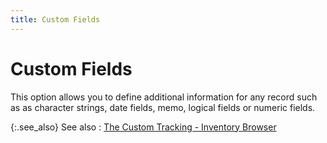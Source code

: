 ```yaml
---
title: Custom Fields
---
```


# Custom Fields


This option allows you to define additional information for any record such as as character strings, date fields, memo, logical fields or numeric fields.


{:.see_also}
See also
: [The Custom Tracking - Inventory Browser]({{site.ct_baseurl}}/item-tracking/the_custom_tracking_item_kit_browser.html)
